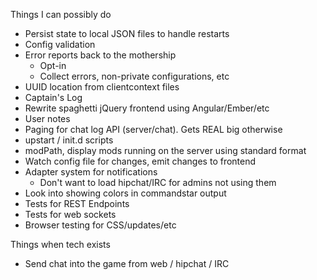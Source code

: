Things I can possibly do

* Persist state to local JSON files to handle restarts
* Config validation
* Error reports back to the mothership
  * Opt-in
  * Collect errors, non-private configurations, etc
* UUID location from clientcontext files
* Captain's Log
* Rewrite spaghetti jQuery frontend using Angular/Ember/etc
* User notes
* Paging for chat log API (server/chat).  Gets REAL big otherwise
* upstart / init.d scripts
* modPath, display mods running on the server using standard format
* Watch config file for changes, emit changes to frontend
* Adapter system for notifications
    * Don't want to load hipchat/IRC for admins not using them
* Look into showing colors in commandstar output
* Tests for REST Endpoints
* Tests for web sockets
* Browser testing for CSS/updates/etc

Things when tech exists

* Send chat into the game from web / hipchat / IRC
